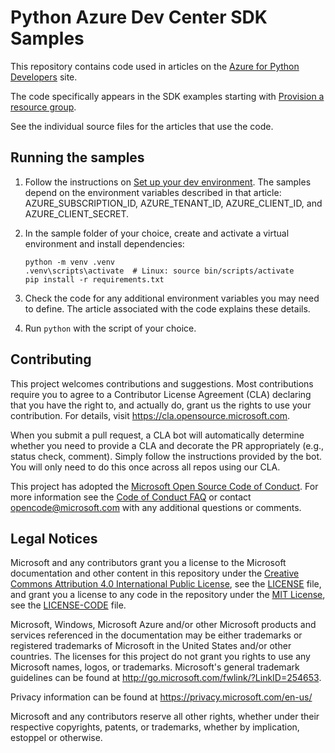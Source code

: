 # Python Azure Dev Center SDK Samples

This repository contains code used in articles on the [Azure for Python Developers](https://docs.microsoft.com/en-us/azure/developer/python/) site.

The code specifically appears in the SDK examples starting with [Provision a resource group](https://docs.microsoft.com/azure/developer/python/azure-sdk-example-resource-group).

See the individual source files for the articles that use the code.

## Running the samples

1. Follow the instructions on [Set up your dev environment](https://docs.microsoft.com/azure/developer/python/configure-local-development-environment?tabs=cmd). The samples depend on the environment variables described in that article: AZURE_SUBSCRIPTION_ID, AZURE_TENANT_ID, AZURE_CLIENT_ID, and AZURE_CLIENT_SECRET. 

1. In the sample folder of your choice, create and activate a virtual environment and install dependencies:

    ```
    python -m venv .venv
    .venv\scripts\activate  # Linux: source bin/scripts/activate
    pip install -r requirements.txt
    ```

1. Check the code for any additional environment variables you may need to define. The article associated with the code explains these details.

1. Run `python` with the script of your choice.

## Contributing

This project welcomes contributions and suggestions.  Most contributions require you to agree to a Contributor License Agreement (CLA) declaring that you have the right to, and actually do, grant us the rights to use your contribution. For details, visit https://cla.opensource.microsoft.com.

When you submit a pull request, a CLA bot will automatically determine whether you need to provide a CLA and decorate the PR appropriately (e.g., status check, comment). Simply follow the instructions provided by the bot. You will only need to do this once across all repos using our CLA.

This project has adopted the [Microsoft Open Source Code of Conduct](https://opensource.microsoft.com/codeofconduct/). For more information see the [Code of Conduct FAQ](https://opensource.microsoft.com/codeofconduct/faq/) or contact [opencode@microsoft.com](mailto:opencode@microsoft.com) with any additional questions or comments.

## Legal Notices

Microsoft and any contributors grant you a license to the Microsoft documentation and other content in this repository under the [Creative Commons Attribution 4.0 International Public License](https://creativecommons.org/licenses/by/4.0/legalcode), see the [LICENSE](LICENSE) file, and grant you a license to any code in the repository under the [MIT License](https://opensource.org/licenses/MIT), see the [LICENSE-CODE](LICENSE-CODE) file.

Microsoft, Windows, Microsoft Azure and/or other Microsoft products and services referenced in the documentation may be either trademarks or registered trademarks of Microsoft in the United States and/or other countries. The licenses for this project do not grant you rights to use any Microsoft names, logos, or trademarks. Microsoft's general trademark guidelines can be found at http://go.microsoft.com/fwlink/?LinkID=254653.

Privacy information can be found at https://privacy.microsoft.com/en-us/

Microsoft and any contributors reserve all other rights, whether under their respective copyrights, patents, or trademarks, whether by implication, estoppel or otherwise.
